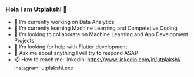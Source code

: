### Hola I am Utplakshi 👋

- 🔭 I’m currently working on Data Analytics
- 🌱 I’m currently learning Machine Learning and Competetive Coding
- 👯 I’m looking to collaborate on Machine Learning and App Development Projects
- 🤔 I’m looking for help with Flutter development
- 💬 Ask me about anything I will try to respond ASAP
- 📫 How to reach me: linkedin: https://www.linkedin.com/in/utplakshi/ instagram: utplakshi.exe 
